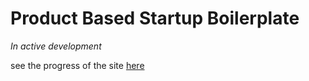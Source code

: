 # Product Based Startup Boilerplate
_In active development_

see the progress of the site [here](http://startupframe.herokuapp.com)
